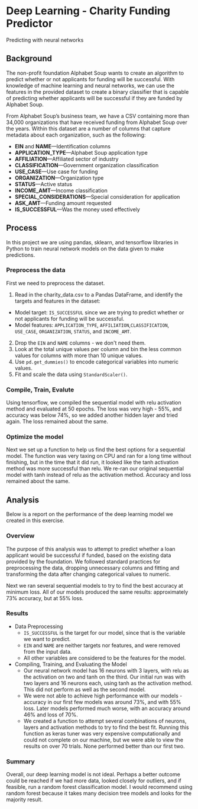 # Deep Learning - Charity Funding Predictor
 Predicting with neural networks

## Background

The non-profit foundation Alphabet Soup wants to create an algorithm to predict whether or not applicants for funding will be successful. With knowledge of machine learning and neural networks, we can use the features in the provided dataset to create a binary classifier that is capable of predicting whether applicants will be successful if they are funded by Alphabet Soup.

From Alphabet Soup’s business team, we have a CSV containing more than 34,000 organizations that have received funding from Alphabet Soup over the years. Within this dataset are a number of columns that capture metadata about each organization, such as the following:

* **EIN** and **NAME**—Identification columns
* **APPLICATION_TYPE**—Alphabet Soup application type
* **AFFILIATION**—Affiliated sector of industry
* **CLASSIFICATION**—Government organization classification
* **USE_CASE**—Use case for funding
* **ORGANIZATION**—Organization type
* **STATUS**—Active status
* **INCOME_AMT**—Income classification
* **SPECIAL_CONSIDERATIONS**—Special consideration for application
* **ASK_AMT**—Funding amount requested
* **IS_SUCCESSFUL**—Was the money used effectively
## Process

In this project we are using pandas, sklearn, and tensorflow libraries in Python to train neural network models on the data given to make predictions. 

### Preprocess the data
First we need to preprocess the dataset.
1. Read in the charity_data.csv to a Pandas DataFrame, and identify the targets and features in the dataset:
  * Model target: `IS_SUCCESSFUL` since we are trying to predict whether or not applicants for funding will be successful.
  * Model features: `APPLICATION_TYPE`, `AFFILIATION`,`CLASSIFICATION`, `USE_CASE`, `ORGANIZATION`, `STATUS`, and `INCOME_AMT`.
2. Drop the `EIN` and `NAME` columns - we don't need them.
3. Look at the total unique values per column and bin the less common values for columns with more than 10 unique values.
4. Use `pd.get_dummies()` to encode categorical variables into numeric values.
5. Fit and scale the data using `StandardScaler()`.

### Compile, Train, Evalute
Using tensorflow, we compiled the sequential model with relu activation method and evaluated at 50 epochs. The loss was very high - 55%, and accuracy was below 74%, so we added another hidden layer and tried again. The loss remained about the same. 

### Optimize the model
Next we set up a function to help us find the best options for a sequential model. The function was very taxing on CPU and ran for a long time without finishing, but in the time that it did run, it looked like the tanh activation method was more successful than relu. We re-ran our original sequential model with tanh instead of relu as the activation method. Accuracy and loss remained about the same.

## Analysis

Below is a report on the performance of the deep learning model we created in this exercise.
### Overview
The purpose of this analysis was to attempt to predict whether a loan applicant would be successful if funded, based on the existing data provided by the foundation. We followed standard practices for preprocessing the data, dropping unnecessary columns and fitting and transforming the data after changing categorical values to numeric. 

Next we ran several sequential models to try to find the best accuracy at minimum loss. All of our models produced the same results: approximately 73% accuracy, but at 55% loss.
### Results

  * Data Preprocessing
    * `IS_SUCCESSFUL` is the target for our model, since that is the variable we want to predict.
    * `EIN` and `NAME` are neither targets nor features, and were removed from the input data.
    * All other variables are considered to be the features for the model.
  * Compiling, Training, and Evaluating the Model
    * Our neural network model has 16 neurons with 3 layers, with relu as the activation on two and tanh on the third. Our initial run was with two layers and 16 neurons each, using tanh as the activation method. This did not perform as well as the second model.
    * We were not able to achieve high performance with our models - accuracy in our first few models was around 73%, and with 55% loss. Later models performed much worse, with an accuracy around 46% and loss of 70%.
    * We created a function to attempt several combinations of neurons, layers and activation methods to try to find the best fit. Running this function as keras tuner was very expensive computationally and could not complete on our machine, but we were able to view the results on over 70 trials. None performed better than our first two.

### Summary

Overall, our deep learning model is not ideal. Perhaps a better outcome could be reached if we had more data, looked closely for outliers, and if feasible, run a random forest classification model. I would recommend using random forest because it takes many decision tree models and looks for the majority result.